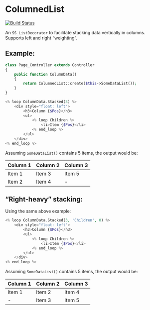 # ColumnedList

[![Build Status](https://travis-ci.org/kinglozzer/silverstripe-columnedlist.png?branch=master)](https://travis-ci.org/kinglozzer/silverstripe-columnedlist)

An `SS_ListDecorator` to facilitate stacking data vertically in columns. Supports left and right “weighting”.

## Example:

```php
class Page_Controller extends Controller
{
    public function ColumnData()
    {
        return ColumnedList::create($this->SomeDataList());
    }
}
```

```php
<% loop ColumnData.Stacked(3) %>
    <div style="float: left">
        <h3>Column {$Pos}</h3>
        <ul>
            <% loop Children %>
                <li>Item {$Pos}</li>
            <% end_loop %>
        </ul>
    </div>
<% end_loop %>
```

Assuming `SomeDataList()` contains 5 items, the output would be:

Column 1 | Column 2 | Column 3
--- | --- | ---
Item 1 | Item 3 | Item 5
Item 2 | Item 4 | -

## “Right-heavy” stacking:

Using the same above example:

```php
<% loop ColumnData.Stacked(3, 'Children', 0) %>
	<div style="float: left">
		<h3>Column {$Pos}</h3>
		<ul>
			<% loop Children %>
				<li>Item {$Pos}</li>
			<% end_loop %>
		</ul>
	</div>
<% end_loop %>
```

Assuming `SomeDataList()` contains 5 items, the output would be:

Column 1 | Column 2 | Column 3
--- | --- | ---
Item 1 | Item 2 | Item 4
- | Item 3 | Item 5

